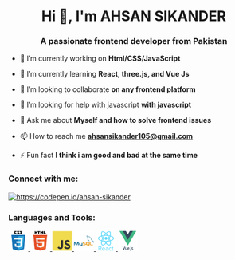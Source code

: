 <h1 align="center">Hi 👋, I'm AHSAN SIKANDER</h1>
<h3 align="center">A passionate frontend developer from Pakistan</h3>

- 🔭 I’m currently working on **Html/CSS/JavaScript**

- 🌱 I’m currently learning **React, three.js, and Vue Js**

- 👯 I’m looking to collaborate **on any frontend platform**

- 🤝 I’m looking for help with javascript **with javascript**

- 💬 Ask me about **Myself and how to solve frontend issues**

- 📫 How to reach me **ahsansikander105@gmail.com**

- ⚡ Fun fact **I think i am good and bad at the same time**

<h3 align="left">Connect with me:</h3>
<p align="left">
<a href="https://codepen.io/https://codepen.io/ahsan-sikander" target="blank"><img align="center" src="https://raw.githubusercontent.com/rahuldkjain/github-profile-readme-generator/master/src/images/icons/Social/codepen.svg" alt="https://codepen.io/ahsan-sikander" height="30" width="40" /></a>
</p>

<h3 align="left">Languages and Tools:</h3>
<p align="left"> <a href="https://www.w3schools.com/css/" target="_blank" rel="noreferrer"> <img src="https://raw.githubusercontent.com/devicons/devicon/master/icons/css3/css3-original-wordmark.svg" alt="css3" width="40" height="40"/> </a> <a href="https://www.w3.org/html/" target="_blank" rel="noreferrer"> <img src="https://raw.githubusercontent.com/devicons/devicon/master/icons/html5/html5-original-wordmark.svg" alt="html5" width="40" height="40"/> </a> <a href="https://developer.mozilla.org/en-US/docs/Web/JavaScript" target="_blank" rel="noreferrer"> <img src="https://raw.githubusercontent.com/devicons/devicon/master/icons/javascript/javascript-original.svg" alt="javascript" width="40" height="40"/> </a> <a href="https://www.mysql.com/" target="_blank" rel="noreferrer"> <img src="https://raw.githubusercontent.com/devicons/devicon/master/icons/mysql/mysql-original-wordmark.svg" alt="mysql" width="40" height="40"/> </a> <a href="https://reactjs.org/" target="_blank" rel="noreferrer"> <img src="https://raw.githubusercontent.com/devicons/devicon/master/icons/react/react-original-wordmark.svg" alt="react" width="40" height="40"/> </a> <a href="https://vuejs.org/" target="_blank" rel="noreferrer"> <img src="https://raw.githubusercontent.com/devicons/devicon/master/icons/vuejs/vuejs-original-wordmark.svg" alt="vuejs" width="40" height="40"/> </a> </p>

